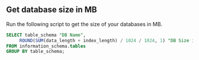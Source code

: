 ## Get database size in MB

Run the following script to get the size of your databases in MB.

```sql
SELECT table_schema "DB Name",
     ROUND(SUM(data_length + index_length) / 1024 / 1024, 1) "DB Size in MB" 
FROM information_schema.tables 
GROUP BY table_schema; 
```
